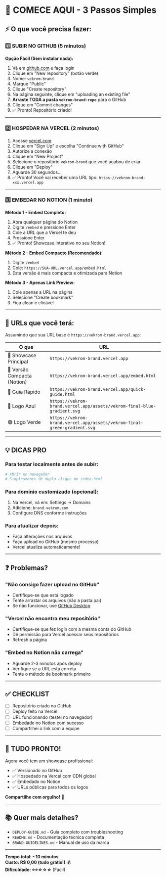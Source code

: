 # 🚀 COMECE AQUI - 3 Passos Simples

## ⚡ O que você precisa fazer:

### 1️⃣ SUBIR NO GITHUB (5 minutos)

**Opção Fácil (Sem instalar nada):**
1. Vá em [github.com](https://github.com) e faça login
2. Clique em "New repository" (botão verde)
3. Nome: `vekrom-brand`
4. Marque "Public"
5. Clique "Create repository"
6. Na página seguinte, clique em "uploading an existing file"
7. **Arraste TODA a pasta `vekrom-brand-repo`** para o GitHub
8. Clique em "Commit changes"
9. ✅ Pronto! Repositório criado!

---

### 2️⃣ HOSPEDAR NA VERCEL (2 minutos)

1. Acesse [vercel.com](https://vercel.com)
2. Clique em "Sign Up" e escolha "Continue with GitHub"
3. Autorize a conexão
4. Clique em "New Project"
5. Selecione o repositório `vekrom-brand` que você acabou de criar
6. Clique em "Deploy"
7. Aguarde 30 segundos...
8. ✅ Pronto! Você vai receber uma URL tipo: `https://vekrom-brand-xxx.vercel.app`

---

### 3️⃣ EMBEDAR NO NOTION (1 minuto)

**Método 1 - Embed Completo:**
1. Abra qualquer página do Notion
2. Digite `/embed` e pressione Enter
3. Cole a URL que a Vercel te deu
4. Pressione Enter
5. ✅ Pronto! Showcase interativo no seu Notion!

**Método 2 - Embed Compacto (Recomendado):**
1. Digite `/embed`
2. Cole: `https://SUA-URL.vercel.app/embed.html`
3. Esta versão é mais compacta e otimizada para Notion

**Método 3 - Apenas Link Preview:**
1. Cole apenas a URL na página
2. Selecione "Create bookmark"
3. Fica clean e clicável

---

## 📱 URLs que você terá:

Assumindo que sua URL base é `https://vekrom-brand.vercel.app`:

| O que | URL |
|-------|-----|
| 🎨 Showcase Principal | `https://vekrom-brand.vercel.app` |
| 📱 Versão Compacta (Notion) | `https://vekrom-brand.vercel.app/embed.html` |
| 📖 Guia Rápido | `https://vekrom-brand.vercel.app/quick-guide.html` |
| 🔵 Logo Azul | `https://vekrom-brand.vercel.app/assets/vekrom-final-blue-gradient.svg` |
| 🟢 Logo Verde | `https://vekrom-brand.vercel.app/assets/vekrom-final-green-gradient.svg` |

---

## 💡 DICAS PRO

### Para testar localmente antes de subir:
```bash
# Abrir no navegador
# Simplesmente dê duplo clique no index.html
```

### Para domínio customizado (opcional):
1. Na Vercel, vá em: Settings → Domains
2. Adicione: `brand.vekrom.com`
3. Configure DNS conforme instruções

### Para atualizar depois:
- Faça alterações nos arquivos
- Faça upload no GitHub (mesmo processo)
- Vercel atualiza automaticamente!

---

## ❓ Problemas?

### "Não consigo fazer upload no GitHub"
- Certifique-se que está logado
- Tente arrastar os arquivos (não a pasta pai)
- Se não funcionar, use [GitHub Desktop](https://desktop.github.com)

### "Vercel não encontra meu repositório"
- Certifique-se que fez login com a mesma conta do GitHub
- Dê permissão para Vercel acessar seus repositórios
- Refresh a página

### "Embed no Notion não carrega"
- Aguarde 2-3 minutos após deploy
- Verifique se a URL está correta
- Tente o método de bookmark primeiro

---

## ✅ CHECKLIST

- [ ] Repositório criado no GitHub
- [ ] Deploy feito na Vercel
- [ ] URL funcionando (testei no navegador)
- [ ] Embedado no Notion com sucesso
- [ ] Compartilhei o link com a equipe

---

## 🎉 TUDO PRONTO!

Agora você tem um showcase profissional:
- ✅ Versionado no GitHub
- ✅ Hospedado na Vercel com CDN global
- ✅ Embedado no Notion
- ✅ URLs públicas para todos os logos

**Compartilhe com orgulho!** 🚀

---

## 📚 Quer mais detalhes?

- `DEPLOY-GUIDE.md` - Guia completo com troubleshooting
- `README.md` - Documentação técnica completa
- `BRAND-GUIDELINES.md` - Manual de uso da marca

---

**Tempo total: ~10 minutos**  
**Custo: R$ 0,00 (tudo grátis!)** 💰  
**Dificuldade: ⭐⭐☆☆☆** (Fácil)
